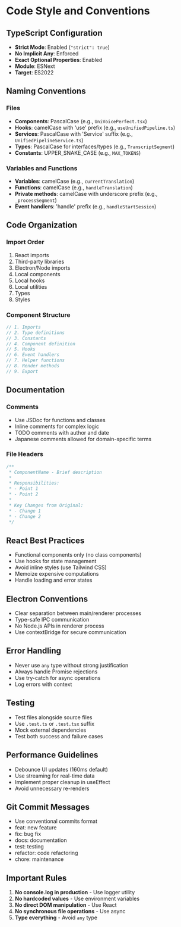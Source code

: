 # Code Style and Conventions

## TypeScript Configuration
- **Strict Mode**: Enabled (`"strict": true`)
- **No Implicit Any**: Enforced
- **Exact Optional Properties**: Enabled
- **Module**: ESNext
- **Target**: ES2022

## Naming Conventions

### Files
- **Components**: PascalCase (e.g., `UniVoicePerfect.tsx`)
- **Hooks**: camelCase with 'use' prefix (e.g., `useUnifiedPipeline.ts`)
- **Services**: PascalCase with 'Service' suffix (e.g., `UnifiedPipelineService.ts`)
- **Types**: PascalCase for interfaces/types (e.g., `TranscriptSegment`)
- **Constants**: UPPER_SNAKE_CASE (e.g., `MAX_TOKENS`)

### Variables and Functions
- **Variables**: camelCase (e.g., `currentTranslation`)
- **Functions**: camelCase (e.g., `handleTranslation`)
- **Private methods**: camelCase with underscore prefix (e.g., `_processSegment`)
- **Event handlers**: 'handle' prefix (e.g., `handleStartSession`)

## Code Organization

### Import Order
1. React imports
2. Third-party libraries
3. Electron/Node imports
4. Local components
5. Local hooks
6. Local utilities
7. Types
8. Styles

### Component Structure
```typescript
// 1. Imports
// 2. Type definitions
// 3. Constants
// 4. Component definition
// 5. Hooks
// 6. Event handlers
// 7. Helper functions
// 8. Render methods
// 9. Export
```

## Documentation

### Comments
- Use JSDoc for functions and classes
- Inline comments for complex logic
- TODO comments with author and date
- Japanese comments allowed for domain-specific terms

### File Headers
```typescript
/**
 * ComponentName - Brief description
 * 
 * Responsibilities:
 * - Point 1
 * - Point 2
 * 
 * Key Changes from Original:
 * - Change 1
 * - Change 2
 */
```

## React Best Practices
- Functional components only (no class components)
- Use hooks for state management
- Avoid inline styles (use Tailwind CSS)
- Memoize expensive computations
- Handle loading and error states

## Electron Conventions
- Clear separation between main/renderer processes
- Type-safe IPC communication
- No Node.js APIs in renderer process
- Use contextBridge for secure communication

## Error Handling
- Never use `any` type without strong justification
- Always handle Promise rejections
- Use try-catch for async operations
- Log errors with context

## Testing
- Test files alongside source files
- Use `.test.ts` or `.test.tsx` suffix
- Mock external dependencies
- Test both success and failure cases

## Performance Guidelines
- Debounce UI updates (160ms default)
- Use streaming for real-time data
- Implement proper cleanup in useEffect
- Avoid unnecessary re-renders

## Git Commit Messages
- Use conventional commits format
- feat: new feature
- fix: bug fix
- docs: documentation
- test: testing
- refactor: code refactoring
- chore: maintenance

## Important Rules
1. **No console.log in production** - Use logger utility
2. **No hardcoded values** - Use environment variables
3. **No direct DOM manipulation** - Use React
4. **No synchronous file operations** - Use async
5. **Type everything** - Avoid `any` type